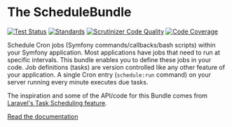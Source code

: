 # The ScheduleBundle

[![Test Status](https://github.com/kbond/schedule-bundle/workflows/Tests/badge.svg?branch=master)](https://github.com/kbond/schedule-bundle/actions?query=workflow%3ATests+branch%3Amaster)
[![Standards](https://github.com/kbond/schedule-bundle/workflows/Standards/badge.svg?branch=master)](https://github.com/kbond/schedule-bundle/actions?query=workflow%3AStandards+branch%3Amaster)
[![Scrutinizer Code Quality](https://scrutinizer-ci.com/g/kbond/schedule-bundle/badges/quality-score.png?b=master)](https://scrutinizer-ci.com/g/kbond/schedule-bundle/?branch=master)
[![Code Coverage](https://scrutinizer-ci.com/g/kbond/schedule-bundle/badges/coverage.png?b=master)](https://scrutinizer-ci.com/g/kbond/schedule-bundle/?branch=master)

Schedule Cron jobs (Symfony commands/callbacks/bash scripts) within your Symfony
application. Most applications have jobs that need to run at specific intervals.
This bundle enables you to define these jobs in your code. Job definitions (tasks)
are version controlled like any other feature of your application. A single Cron
entry (`schedule:run` command) on your server running every minute executes due
tasks.

The inspiration and some of the API/code for this Bundle comes from [Laravel's
Task Scheduling feature](https://laravel.com/docs/master/scheduling).

[Read the documentation](doc/index.md)
